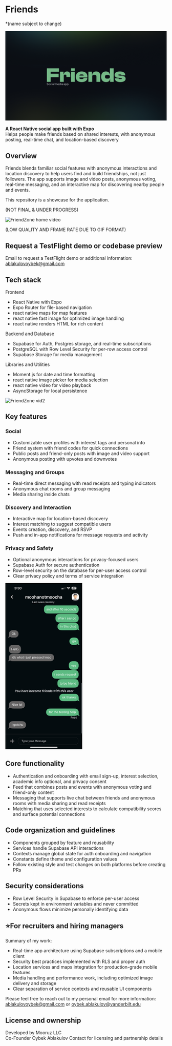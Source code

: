 # Friends 
*(name subject to change)


![FriendZone home screen](assets/Friendimage.png)


**A React Native social app built with Expo**  
Helps people make friends based on shared interests, with anonymous posting, real-time chat, and location-based discovery

## Overview

Friends blends familiar social features with anonymous interactions and location discovery to help users find and build friendships, not just followers. The app supports image and video posts, anonymous voting, real-time messaging, and an interactive map for discovering nearby people and events.

This repository is a showcase for the application.

(NOT FINAL & UNDER PROGRESS)

<img src="assets/Movie1.gif" alt="FriendZone home video" width="240">

(LOW QUALITY AND FRAME RATE DUE TO GIF FORMAT)


## Request a TestFlight demo or codebase preview 

Email to request a TestFlight demo or additional information: ablakulovoybek@gmail.com 


## Tech stack

Frontend
* React Native with Expo
* Expo Router for file-based navigation
* react native maps for map features
* react native fast image for optimized image handling
* react native renders HTML for rich content

Backend and Database
* Supabase for Auth, Postgres storage, and real-time subscriptions
* PostgreSQL with Row Level Security for per-row access control
* Supabase Storage for media management

Libraries and Utilities
* Moment.js for date and time formatting
* react native image picker for media selection
* react native video for video playback
* AsyncStorage for local persistence

<img src="assets/Movie2.gif" alt="FriendZone vid2" width="240">

## Key features

### Social
* Customizable user profiles with interest tags and personal info
* Friend system with friend codes for quick connections
* Public posts and friend-only posts with image and video support
* Anonymous posting with upvotes and downvotes

### Messaging and Groups
* Real-time direct messaging with read receipts and typing indicators
* Anonymous chat rooms and group messaging
* Media sharing inside chats

### Discovery and Interaction
* Interactive map for location-based discovery
* Interest matching to suggest compatible users
* Events creation, discovery, and RSVP
* Push and in-app notifications for message requests and activity

### Privacy and Safety
* Optional anonymous interactions for privacy-focused users
* Supabase Auth for secure authentication
* Row-level security on the database for per-user access control
* Clear privacy policy and terms of service integration


<img src="assets/IMG_1461.png" alt="More info" width="240">


## Core functionality

* Authentication and onboarding with email sign-up, interest selection, academic info optional, and privacy consent
* Feed that combines posts and events with anonymous voting and friend-only content
* Messaging that supports live chat between friends and anonymous rooms with media sharing and read receipts
* Matching that uses selected interests to calculate compatibility scores and surface potential connections


## Code organization and guidelines

* Components grouped by feature and reusability
* Services handle Supabase API interactions
* Contexts manage global state for auth onboarding and navigation
* Constants define theme and configuration values
* Follow existing style and test changes on both platforms before creating PRs

## Security considerations

* Row Level Security in Supabase to enforce per-user access
* Secrets kept in environment variables and never committed
* Anonymous flows minimize personally identifying data

## ⭐For recruiters and hiring managers

Summary of my work:
* Real-time app architecture using Supabase subscriptions and a mobile client
* Security best practices implemented with RLS and proper auth
* Location services and maps integration for production-grade mobile features
* Media handling and performance work, including optimized image delivery and storage
* Clear separation of service contexts and reusable UI components

Please feel free to reach out to my personal email for more information: ablakulovoybek@gmail.com or oybek.ablakulov@vanderbilt.edu


## License and ownership

Developed by Mooruz LLC  
Co-Founder Oybek Ablakulov
Contact for licensing and partnership details

